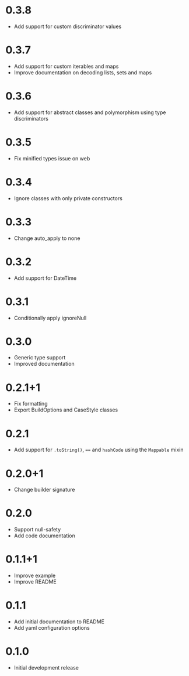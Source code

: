 # 0.3.8

- Add support for custom discriminator values

# 0.3.7

- Add support for custom iterables and maps
- Improve documentation on decoding lists, sets and maps

# 0.3.6

- Add support for abstract classes and polymorphism using type discriminators

# 0.3.5

- Fix minified types issue on web

# 0.3.4

- Ignore classes with only private constructors

# 0.3.3

- Change auto_apply to none

# 0.3.2

- Add support for DateTime

# 0.3.1

- Conditionally apply ignoreNull

# 0.3.0

- Generic type support
- Improved documentation

# 0.2.1+1

- Fix formatting
- Export BuildOptions and CaseStyle classes

# 0.2.1

- Add support for `.toString()`, `==` and `hashCode` using the `Mappable` mixin

# 0.2.0+1

- Change builder signature

# 0.2.0

- Support null-safety
- Add code documentation

# 0.1.1+1

- Improve example
- Improve README

# 0.1.1

- Add initial documentation to README
- Add yaml configuration options

# 0.1.0

- Initial development release